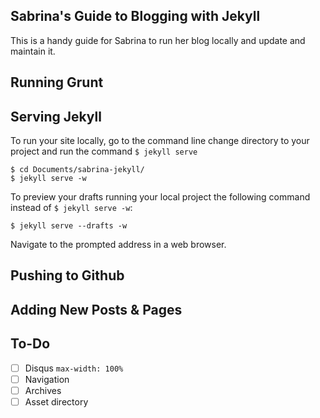 Sabrina's Guide to Blogging with Jekyll
---
This is a handy guide for Sabrina to run her blog locally and update and maintain it.

## Running Grunt

## Serving Jekyll
To run your site locally, go to the command line change directory to your project and run the command `$ jekyll serve`

```
$ cd Documents/sabrina-jekyll/
$ jekyll serve -w
```
To preview your drafts running your local project the following command instead of `$ jekyll serve -w`:

```
$ jekyll serve --drafts -w

```

Navigate to the prompted address in a web browser.

## Pushing to Github



## Adding New Posts & Pages


## To-Do
- [ ] Disqus `max-width: 100%`
- [ ] Navigation
- [ ] Archives
- [ ] Asset directory
